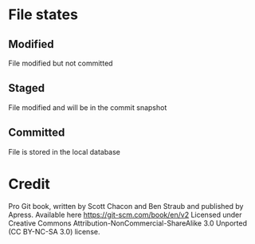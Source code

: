 # File states
## Modified
File modified but not committed
## Staged
File modified and will be in the commit snapshot
## Committed
File is stored in the local database
# Credit
Pro Git book, written by Scott Chacon and Ben Straub and published by Apress.
Available here https://git-scm.com/book/en/v2
Licensed under Creative Commons Attribution-NonCommercial-ShareAlike 3.0 Unported (CC BY-NC-SA 3.0) license.
